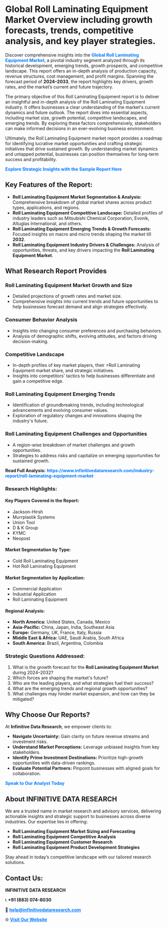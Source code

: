 <h1>Global Roll Laminating Equipment Market Overview including growth forecasts, trends, competitive analysis, and key player strategies.</h1>
<p>
Discover comprehensive insights into the 
<a href="https://www.infinitivedataresearch.com/industry-report/roll-laminating-equipment-market" rel="dofollow" style="color: #007BFF; text-decoration: none;"><strong>Global Roll Laminating Equipment Market</strong></a>, a pivotal industry segment analyzed through its historical development, emerging trends, growth prospects, and competitive landscape. This report offers an in-depth analysis of production capacity, revenue structures, cost management, and profit margins. Spanning the forecast period of <strong>2024–2033</strong>, the report highlights key drivers, growth rates, and the market’s current and future trajectory.
</p>
<p>
The primary objective of this Roll Laminating Equipment report is to deliver an insightful and in-depth analysis of the Roll Laminating Equipment industry. It offers businesses a clear understanding of the market's current dynamics and future outlook. The report dives into essential aspects, including market size, growth potential, competitive landscapes, and emerging trends. By exploring these factors comprehensively, stakeholders can make informed decisions in an ever-evolving business environment.
</p>
<p>
Ultimately, the Roll Laminating Equipment market report provides a roadmap for identifying lucrative market opportunities and crafting strategic initiatives that drive sustained growth. By understanding market dynamics and untapped potential, businesses can position themselves for long-term success and profitability.
</p>
<p>
<a href="https://www.infinitivedataresearch.com/request-sample/reportId=112715" style="color: #007BFF; text-decoration: none;"><strong>Explore Strategic Insights with the Sample Report Here</strong></a>
</p>

<h2>Key Features of the Report:</h2>
<ul>
<li><strong>Roll Laminating Equipment Market Segmentation & Analysis:</strong> Comprehensive breakdown of global market shares across product types, applications, and regions.</li>
<li><strong>Roll Laminating Equipment Competitive Landscape:</strong> Detailed profiles of industry leaders such as Mitsubishi Chemical Corporation, Evonik, Altuglas International, and others.</li>
<li><strong>Roll Laminating Equipment Emerging Trends & Growth Forecasts:</strong> Focused insights on macro and micro trends shaping the market till <strong>2032</strong>.</li>
<li><strong>Roll Laminating Equipment Industry Drivers & Challenges:</strong> Analysis of opportunities, threats, and key drivers impacting the <strong>Roll Laminating Equipment Market</strong>.</li>
</ul>

<h2>What Research Report Provides</h2>
<h3>Roll Laminating Equipment Market Growth and Size</h3>
<ul>
<li>Detailed projections of growth rates and market size.</li>
<li>Comprehensive insights into current trends and future opportunities to help businesses forecast demand and align strategies effectively.</li>
</ul>

<h3>Consumer Behavior Analysis</h3>
<ul>
<li>Insights into changing consumer preferences and purchasing behaviors.</li>
<li>Analysis of demographic shifts, evolving attitudes, and factors driving decision-making.</li>
</ul>

<h3>Competitive Landscape</h3>
<ul>
<li>In-depth profiles of key market players, their >Roll Laminating Equipment market share, and strategic initiatives.</li>
<li>Insights into competitors' tactics to help businesses differentiate and gain a competitive edge.</li>
</ul>

<h3>Roll Laminating Equipment Emerging Trends</h3>
<ul>
<li>Identification of groundbreaking trends, including technological advancements and evolving consumer values.</li>
<li>Exploration of regulatory changes and innovations shaping the industry's future.</li>
</ul>

<h3>Roll Laminating Equipment Challenges and Opportunities</h3>
<ul>
<li>A region-wise breakdown of market challenges and growth opportunities.</li>
<li>Strategies to address risks and capitalize on emerging opportunities for sustained growth.</li>
</ul>
<p><strong>Read Full Analysis:</strong> <a href="https://www.infinitivedataresearch.com/industry-report/roll-laminating-equipment-market" rel="dofollow" style="color: #007BFF; text-decoration: none;"><strong>https://www.infinitivedataresearch.com/industry-report/roll-laminating-equipment-market</strong></a></p>
<h3>Research Highlights:</h3>
<h4>Key Players Covered in the Report:</h4>
<ul><li>Jackson-Hirsh</li><li>Murrplastik Systems</li><li>Union Tool</li><li>D &amp; K Group</li><li>KYMC</li><li>Neopost</li></ul>
<h4>Market Segmentation by Type:</h4>
<ul><li>Cold Roll Laminating Equipment</li><li>Hot Roll Laminating Equipment</li></ul>
<h4>Market Segmentation by Application:</h4>
<ul><li>Commercial Application</li><li>Industrial Application</li><li>Roll Laminating Equipment</li></ul>

<h4>Regional Analysis:</h4>
<ul>
<li><strong>North America:</strong> United States, Canada, Mexico</li>
<li><strong>Asia-Pacific:</strong> China, Japan, India, Southeast Asia</li>
<li><strong>Europe:</strong> Germany, UK, France, Italy, Russia</li>
<li><strong>Middle East & Africa:</strong> UAE, Saudi Arabia, South Africa</li>
<li><strong>South America:</strong> Brazil, Argentina, Colombia</li>
</ul>

<h3>Strategic Questions Addressed:</h3>
<ol>
<li>What is the growth forecast for the <strong>Roll Laminating Equipment Market</strong> during 2024–2032?</li>
<li>Which forces are shaping the market's future?</li>
<li>Who are the leading players, and what strategies fuel their success?</li>
<li>What are the emerging trends and regional growth opportunities?</li>
<li>What challenges may hinder market expansion, and how can they be mitigated?</li>
</ol>

<h2>Why Choose Our Reports?</h2>
<p>At <strong>Infinitive Data Research</strong>, we empower clients to:</p>
<ul>
<li><strong>Navigate Uncertainty:</strong> Gain clarity on future revenue streams and investment risks.</li>
<li><strong>Understand Market Perceptions:</strong> Leverage unbiased insights from key stakeholders.</li>
<li><strong>Identify Prime Investment Destinations:</strong> Prioritize high-growth opportunities with data-driven rankings.</li>
<li><strong>Evaluate Potential Partners:</strong> Pinpoint businesses with aligned goals for collaboration.</li>
</ul>
<p><a href="https://www.infinitivedataresearch.com/industry-report/roll-laminating-equipment-market" rel="dofollow" style="color: #007BFF; text-decoration: none;"><strong>Speak to Our Analyst Today</strong></a></p>

<h2>About INFINITIVE DATA RESEARCH</h2>
<p>We are a trusted name in market research and advisory services, delivering actionable insights and strategic support to businesses across diverse industries. Our expertise lies in offering:</p>
<ul>
<li><strong>Roll Laminating Equipment Market Sizing and Forecasting</strong></li>
<li><strong>Roll Laminating Equipment Competitive Analysis</strong></li>
<li><strong>Roll Laminating Equipment Customer Research</strong></li>
<li><strong>Roll Laminating Equipment Product Development Strategies</strong></li>
</ul>
<p>Stay ahead in today’s competitive landscape with our tailored research solutions.</p>

<h2>Contact Us:</h2>
<p><strong>INFINITIVE DATA RESEARCH</strong></p>
<p>📞 <strong>+91 (883) 074-8030</strong></p>
<p>📧 <strong><a href="mailto:help@infinitivedataresearch.com" style="color: #007BFF;">help@infinitivedataresearch.com</a></strong></p>
<p>🌐 <strong><a href="https://www.infinitivedataresearch.com" rel="dofollow" style="color: #007BFF;">Visit Our Website</a></strong></p>